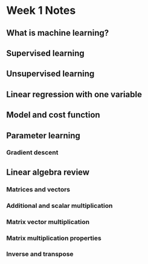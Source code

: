 # Week 1 Notes

## What is machine learning?

## Supervised learning

## Unsupervised learning

## Linear regression with one variable

## Model and cost function

## Parameter learning

### Gradient descent

## Linear algebra review

### Matrices and vectors

### Additional and scalar multiplication

### Matrix vector multiplication

### Matrix multiplication properties

### Inverse and transpose
